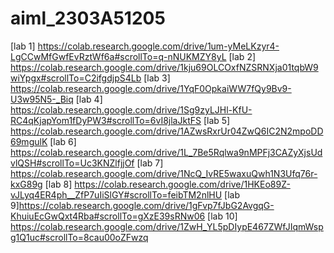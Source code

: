 # aiml_2303A51205
[lab 1] https://colab.research.google.com/drive/1um-yMeLKzyr4-LgCCwMfGwfEvRztWf6a#scrollTo=q-nNUKMZY8yL
[lab 2] https://colab.research.google.com/drive/1kju69OLCOxfNZSRNXja01tqbW9wiYpgx#scrollTo=C2ifgdjpS4Lb 
[lab 3] https://colab.research.google.com/drive/1YqF0OpkaiWW7fQy9Bv9-U3w95N5-_Biq
[lab 4] https://colab.research.google.com/drive/1Sg9zyLJHl-KfU-RC4qKjapYom1fDyPW3#scrollTo=6vI8jlaJktFS
[lab 5] https://colab.research.google.com/drive/1AZwsRxrUr04ZwQ6IC2N2mpoDD69mgulK
[lab 6] https://colab.research.google.com/drive/1L_7Be5Rqlwa9nMPFj3CAZyXjsUdvlQSH#scrollTo=Uc3KNZlfjjOf
[lab 7] https://colab.research.google.com/drive/1NcQ_IvRE5waxuQwh1N3Ufq76r-kxG89g
[lab 8] https://colab.research.google.com/drive/1HKEo89Z-vJLyq4ER4ph__ZfP7uIiSlGY#scrollTo=feibTM2nlHU
[lab 9]https://colab.research.google.com/drive/1gFvp7fJbG2AvgqG-KhuiuEcGwQxt4Rba#scrollTo=gXzE39sRNw06
[lab 10] https://colab.research.google.com/drive/1ZwH_YL5pDIypE467ZWfJIqmWspg1Q1uc#scrollTo=8cau00oZFwzq
